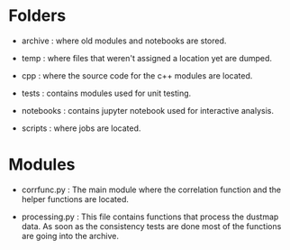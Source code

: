 # Folders

 - archive : where old modules and notebooks are stored.

 - temp : where files that weren't assigned a location yet are dumped.

 - cpp : where the source code for the c++ modules are located.
 
 - tests : contains modules used for unit testing.

 - notebooks : contains jupyter notebook used for interactive analysis.

 - scripts : where jobs are located. 

# Modules

 - corrfunc.py : The main module where the correlation function and the helper functions are located.

 - processing.py : This file contains functions that process the dustmap data. As soon as the consistency tests are done most of the functions are going into the archive.


